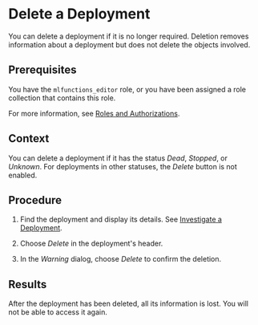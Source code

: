 <!-- loio1e6acb451673433a85e1982c30137685 -->

# Delete a Deployment

You can delete a deployment if it is no longer required. Deletion removes information about a deployment but does not delete the objects involved.



<a name="loio1e6acb451673433a85e1982c30137685__prereq_b54_nld_jab"/>

## Prerequisites

You have the `mlfunctions_editor` role, or you have been assigned a role collection that contains this role.

For more information, see [Roles and Authorizations](roles-and-authorizations-4ef8499.md).



## Context

You can delete a deployment if it has the status *Dead*, *Stopped*, or *Unknown*. For deployments in other statuses, the *Delete* button is not enabled.



<a name="loio1e6acb451673433a85e1982c30137685__steps_rsl_kbq_vab"/>

## Procedure

1.  Find the deployment and display its details. See [Investigate a Deployment](investigate-a-deployment-28463c4.md).

2.  Choose *Delete* in the deployment's header.

3.  In the *Warning* dialog, choose *Delete* to confirm the deletion.




<a name="loio1e6acb451673433a85e1982c30137685__result_rr1_4nd_jpb"/>

## Results

After the deployment has been deleted, all its information is lost. You will not be able to access it again.

